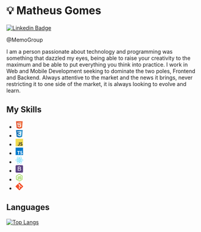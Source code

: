# :bulb: Matheus Gomes

[![Linkedin Badge](https://img.shields.io/badge/-LinkedIn-blue?style=for-the-badge&logo=Linkedin&logoColor=white&link=https://www.linkedin.com/in/devmatheusgr/)](https://www.linkedin.com/in/devmatheusgr/) 

@MemoGroup

I am a person passionate about technology and programming was something that dazzled my eyes, being able to raise your creativity to the maximum and be able to put everything you think into practice. I work in Web and Mobile Development seeking to dominate the two poles, Frontend and Backend. Always attentive to the market and the news it brings, never restricting it to one side of the market, it is always looking to evolve and learn.


## My Skills
- <img src="https://raw.githubusercontent.com/devicons/devicon/master/icons/html5/html5-original.svg" alt="Html" width="20" height="20" style="max-width:100%;"></img>
- <img src="https://raw.githubusercontent.com/devicons/devicon/master/icons/css3/css3-original.svg" alt="Css" width="20" height="20" style="max-width:100%;"></img>
- <img src="https://raw.githubusercontent.com/devicons/devicon/master/icons/javascript/javascript-original.svg" alt="Javascript" width="20" height="20" style="max-width:100%;"></img>
- <img src="https://raw.githubusercontent.com/devicons/devicon/master/icons/typescript/typescript-original.svg" alt="React" width="20" height="20" style="max-width:100%;"></img>
- <img src="https://raw.githubusercontent.com/devicons/devicon/master/icons/react/react-original.svg" alt="React" width="20" height="20" style="max-width:100%;"></img>
- <img src="https://raw.githubusercontent.com/devicons/devicon/master/icons/bootstrap/bootstrap-plain.svg" alt="Bootstrap" width="20" height="20" style="max-width:100%;"></img>
- <img src="https://raw.githubusercontent.com/devicons/devicon/master/icons/nodejs/nodejs-original.svg" alt="NodeJS" width="20" height="20" style="max-width:100%;"></img>
- <img src="https://raw.githubusercontent.com/devicons/devicon/master/icons/git/git-original.svg" alt="Git" width="20" height="20" style="max-width:100%;"></img>

## Languages
[![Top Langs](https://github-readme-stats.vercel.app/api/top-langs/?username=devMatheus-Gomes&layout=compact&theme=nightowl)](https://github.com/devMatheus-Gomes/github-readme-stats)
